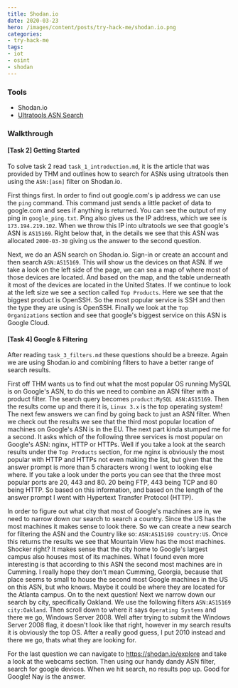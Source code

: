 ```yaml
---
title: Shodan.io
date: 2020-03-23
hero: /images/content/posts/try-hack-me/shodan.io.png
categories:
- try-hack-me
tags:
- iot
- osint
- shodan
---
```

### Tools

* Shodan.io
* [Ultratools ASN Search](https://www.ultratools.com/tools/asnInfo)

### Walkthrough

#### [Task 2] Getting Started

To solve task 2 read `task_1_introduction.md`, it is the article that was provided by THM and outlines how to search for ASNs using ultratools then using the `ASN:[asn]` filter on Shodan.io.

First things first. In order to find out google.com's ip address we can use the `ping` command. This command just sends a little packet of data to google.com and sees if anything is returned. You can see the output of my ping in `google_ping.txt`. Ping also gives us the IP address, which we see is `173.194.219.102`. When we throw this IP into ultratools we see that google's ASN is `AS15169`. Right below that, in the details we see that this ASN was allocated `2000-03-30` giving us the answer to the second question.

Next, we do an ASN search on Shodan.io. Sign-in or create an account and then search `ASN:AS15169`. This will show us the devices on that ASN. If we take a look on the left side of the page, we can sea a map of where most of those devices are located. And based on the map, and the table underneath it most of the devices are located in the United States. If we continue to look at the left size we see a section called `Top Products`. Here we see that the biggest product is OpenSSH. So the most popular service is SSH and then the type they are using is OpenSSH. Finally we look at the `Top Organizations` section and see that google's biggest service on this ASN is Google Cloud.

#### [Task 4] Google & Filtering

After reading `task_3_filters.md` these questions should be a breeze. Again we are using Shodan.io and combining filters to have a better range of search results.

First off THM wants us to find out what the most popular OS running MySQL is on Google's ASN, to do this we need to combine an ASN filter with a product filter. The search query becomes `product:MySQL ASN:AS15169`. Then the results come up and there it is, `Linux 3.x` is the top operating system! The next few answers we can find by going back to just an ASN filter. When we check out the results we see that the third most popular location of machines on Google's ASN is in the EU. The next part kinda stumped me for a second. It asks which of the following three services is most popular on Google's ASN: nginx, HTTP or HTTPs. Well if you take a look at the search results under the `Top Products` section, for me nginx is obviously the most popular with HTTP and HTTPs not even making the list, but given that the answer prompt is more than 5 characters wrong I went to looking else where. If you take a look under the ports you can see that the three most popular ports are 20, 443 and 80. 20 being FTP, 443 being TCP and 80 being HTTP. So based on this information, and based on the length of the answer prompt I went with Hypertext Transfer Protocol (HTTP).

In order to figure out what city that most of Google's machines are in, we need to narrow down our search to search a country. Since the US has the most machines it makes sense to look there. So we can create a new search for filtering the ASN and the Country like so: `ASN:AS15169 country:US`. Once this returns the results we see that Mountain View has the most machines. Shocker right? It makes sense that the city home to Google's largest campus also houses most of its machines. What I found even more interesting is that according to this ASN the second most machines are in Cumming. I really hope they don't mean Cumming, Georgia, because that place seems to small to house the second most Google machines in the US on this ASN, but who knows. Maybe it could be where they are located for the Atlanta campus. On to the next question! Next we narrow down our search by city, specifically Oakland. We use the following filters `ASN:AS15169 city:Oakland`. Then scroll down to where it says `Operating Systems` and there we go, Windows Server 2008. Well after trying to submit the Windows Server 2008 flag, it doesn't look like that right, however in my search results it is obviously the top OS. After a really good guess, I put 2010 instead and there we go, thats what they are looking for. 

For the last question we can navigate to https://shodan.io/explore and take a look at the webcams section. Then using our handy dandy ASN filter, search for google devices. When we hit search, no results pop up. Good for Google! Nay is the answer.
